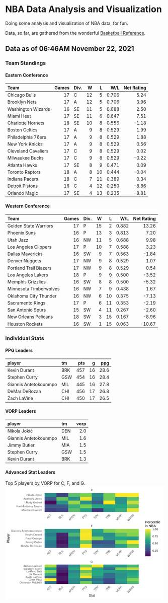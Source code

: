 # NBA Data Analysis and Visualization

Doing some analysis and visualization of NBA data, for fun.

Data, so far, are gathered from the wonderful [Basketball
Reference](https://www.basketball-reference.com/).

## Data as of 06:46AM November 22, 2021

### Team Standings

#### Eastern Conference

| Team                | Games | Div. |  W |  L |   W/L | Net Rating |
| :------------------ | ----: | :--- | -: | -: | ----: | ---------: |
| Chicago Bulls       |    17 | C    | 12 |  5 | 0.706 |       5.24 |
| Brooklyn Nets       |    17 | A    | 12 |  5 | 0.706 |       3.96 |
| Washington Wizards  |    16 | SE   | 11 |  5 | 0.688 |       2.50 |
| Miami Heat          |    17 | SE   | 11 |  6 | 0.647 |       7.51 |
| Charlotte Hornets   |    18 | SE   | 10 |  8 | 0.556 |     \-1.18 |
| Boston Celtics      |    17 | A    |  9 |  8 | 0.529 |       1.99 |
| Philadelphia 76ers  |    17 | A    |  9 |  8 | 0.529 |       1.88 |
| New York Knicks     |    17 | A    |  9 |  8 | 0.529 |       0.56 |
| Cleveland Cavaliers |    17 | C    |  9 |  8 | 0.529 |       0.02 |
| Milwaukee Bucks     |    17 | C    |  9 |  8 | 0.529 |     \-0.22 |
| Atlanta Hawks       |    17 | SE   |  8 |  9 | 0.471 |       0.09 |
| Toronto Raptors     |    18 | A    |  8 | 10 | 0.444 |     \-0.04 |
| Indiana Pacers      |    18 | C    |  7 | 11 | 0.389 |       0.34 |
| Detroit Pistons     |    16 | C    |  4 | 12 | 0.250 |     \-8.86 |
| Orlando Magic       |    17 | SE   |  4 | 13 | 0.235 |     \-8.81 |

#### Western Conference

| Team                   | Games | Div. |  W |  L |   W/L | Net Rating |
| :--------------------- | ----: | :--- | -: | -: | ----: | ---------: |
| Golden State Warriors  |    17 | P    | 15 |  2 | 0.882 |      13.26 |
| Phoenix Suns           |    16 | P    | 13 |  3 | 0.813 |       7.20 |
| Utah Jazz              |    16 | NW   | 11 |  5 | 0.688 |       9.98 |
| Los Angeles Clippers   |    17 | P    | 10 |  7 | 0.588 |       3.23 |
| Dallas Mavericks       |    16 | SW   |  9 |  7 | 0.563 |     \-1.84 |
| Denver Nuggets         |    17 | NW   |  9 |  8 | 0.529 |       1.07 |
| Portland Trail Blazers |    17 | NW   |  9 |  8 | 0.529 |       0.54 |
| Los Angeles Lakers     |    18 | P    |  9 |  9 | 0.500 |     \-3.52 |
| Memphis Grizzlies      |    16 | SW   |  8 |  8 | 0.500 |     \-5.32 |
| Minnesota Timberwolves |    16 | NW   |  7 |  9 | 0.438 |       1.67 |
| Oklahoma City Thunder  |    16 | NW   |  6 | 10 | 0.375 |     \-7.13 |
| Sacramento Kings       |    17 | P    |  6 | 11 | 0.353 |     \-2.19 |
| San Antonio Spurs      |    15 | SW   |  4 | 11 | 0.267 |     \-2.60 |
| New Orleans Pelicans   |    18 | SW   |  3 | 15 | 0.167 |     \-8.96 |
| Houston Rockets        |    16 | SW   |  1 | 15 | 0.063 |    \-10.67 |

### Individual Stats

#### PPG Leaders

| player                | tm  | pts |  g |  ppg |
| :-------------------- | :-- | --: | -: | ---: |
| Kevin Durant          | BRK | 457 | 16 | 28.6 |
| Stephen Curry         | GSW | 454 | 16 | 28.4 |
| Giannis Antetokounmpo | MIL | 445 | 16 | 27.8 |
| DeMar DeRozan         | CHI | 456 | 17 | 26.8 |
| Zach LaVine           | CHI | 450 | 17 | 26.5 |

#### VORP Leaders

| player                | tm  | vorp |
| :-------------------- | :-- | ---: |
| Nikola Jokić          | DEN |  2.0 |
| Giannis Antetokounmpo | MIL |  1.6 |
| Jimmy Butler          | MIA |  1.5 |
| Stephen Curry         | GSW |  1.5 |
| Kevin Durant          | BRK |  1.3 |

#### Advanced Stat Leaders

Top 5 players by VORP for C, F, and G.
![](README_files/figure-gfm/README-unnamed-chunk-7-1.png)<!-- -->
